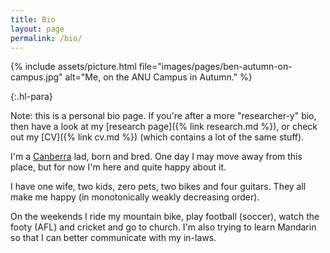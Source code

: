 ```yaml
---
title: Bio
layout: page
permalink: /bio/
---
```


{% include assets/picture.html file="images/pages/ben-autumn-on-campus.jpg" alt="Me, on the ANU Campus in Autumn." %}

{:.hl-para}

Note: this is a personal bio page. If you're after a more "researcher-y" bio,
then have a look at my [research page]({% link research.md %}), or check out my
[CV]({% link cv.md %}) (which contains a lot of the same stuff).

I'm a [Canberra](http://en.wikipedia.org/wiki/Canberra) lad, born and bred. One
day I may move away from this place, but for now I'm here and quite happy about
it.

I have one wife, two kids, zero pets, two bikes and four guitars. They all make
me happy (in monotonically weakly decreasing order).

On the weekends I ride my mountain bike, play football (soccer), watch the footy
(AFL) and cricket and go to church. I'm also trying to learn Mandarin so that I
can better communicate with my in-laws.
